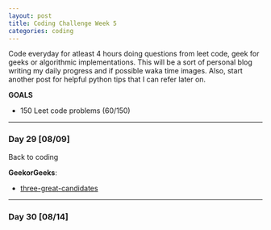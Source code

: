 ```yaml
---
layout: post
title: Coding Challenge Week 5
categories: coding
---
```


Code everyday for atleast 4 hours doing questions from leet code, geek for geeks or algorithmic implementations. This will be a sort of personal blog writing my daily progress and if possible waka time images. Also, start another post for helpful python tips that I can refer later on.

**GOALS**
* 150 Leet code problems (60/150) 



---
### **Day 29** [08/09]

Back to coding

**GeekorGeeks**:
* [three-great-candidates](http://practice.geeksforgeeks.org/problems/three-great-candidates/0)


---
### **Day 30** [08/14]
